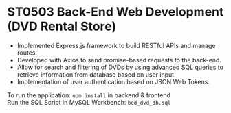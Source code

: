 # ST0503 Back-End Web Development (DVD Rental Store)
- Implemented Express.js framework to build RESTful APIs and manage routes.
- Developed with Axios to send promise-based requests to the back-end.
- Allow for search and filtering of DVDs by using advanced SQL queries to retrieve information from database based on user input.
- Implementation of user authentication based on JSON Web Tokens.

To run the application:
```npm install``` in backend & frontend\
Run the SQL Script in MySQL Workbench: ```bed_dvd_db.sql```
